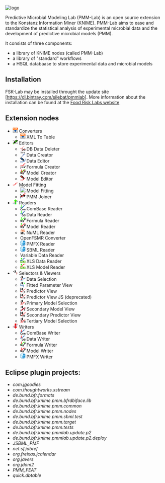 ![logo](https://foodrisklabs.bfr.bund.de/wp-content/uploads/2015/02/PMM-Lab-Logo_3001.png "FSK-Lab")

Predictive Microbial Modeling Lab (PMM-Lab) is an open source extension to the Konstanz Information Miner (KNIME). PMM-Lab aims to ease and standardize the statistical analysis of experimental microbial data and the development of predictive microbial models (PMM).

It consists of three components:
- a library of KNIME nodes (called PMM-Lab)
- a library of "standard" workflows
- a HSQL databaase to store experimental data and microbial models

## Installation
FSK-Lab may be installed throught the update site [https://dl.bintray.com/silebat/pmmlab]. More information about the installation can be found at the [Food Risk Labs website](https://foodrisklabs.bfr.bund.de/index.php/pmm-lab-installation/)

## Extension nodes
- ![](de.bund.bfr.knime.pmm.bfrdbiface.lib/icons/XMLToTable.png) Converters
    + ![](de.bund.bfr.knime.pmm.bfrdbiface.lib/icons/XMLToTable.png) XML To Table
- ![](de.bund.bfr.knime.pmm.bfrdbiface.lib/icons/Editors.png) Editors
    + ![](de.bund.bfr.knime.pmm.nodes/src/de/bund/bfr/knime/pmm/dbdelete/FittedModelDeleter.png) DB Data Deleter
    + ![](de.bund.bfr.knime.pmm.nodes/src/de/bund/bfr/knime/pmm/timeseriescreator/MicrobialDataCreator.png) Data Creator
    + ![](de.bund.bfr.knime.pmm.nodes/src/de/bund/bfr/knime/pmm/microbialdataedit/MicrobialDataEditor.png) Data Editor
    + ![](de.bund.bfr.knime.pmm.nodes/src/de/bund/bfr/knime/pmm/manualmodelconf/FormulaCreator.png) Formula Creator
    + ![](de.bund.bfr.knime.pmm.nodes/src/de/bund/bfr/knime/pmm/manualmodelconf/ModelCreator.png) Model Creator
    + ![](de.bund.bfr.knime.pmm.nodes/src/de/bund/bfr/knime/pmm/manualmodelconf/ModelEditor.png) Model Editor
- ![](de.bund.bfr.knime.pmm.bfrdbiface.lib/icons/Model.png) Model Fitting
    + ![](de.bund.bfr.knime.pmm.modelestimation/src/de/bund/bfr/knime/pmm/nodes/ModelFitting.png) Model Fitting
    + ![](de.bund.bfr.knime.pmm.nodes/src/de/bund/bfr/knime/pmm/modelanddatajoiner/PMMJoiner.png) PMM Joiner
- ![](de.bund.bfr.knime.pmm.bfrdbiface.lib/icons/Reader.png) Readers
    + ![](de.bund.bfr.knime.pmm.nodes/src/de/bund/bfr/knime/pmm/combaseio/ComBaseReader.png) ComBase Reader
    + ![](de.bund.bfr.knime.pmm.nodes/src/de/bund/bfr/knime/pmm/timeseriesreader/MicrobialDataReader.png) Data Reader
    + ![](de.bund.bfr.knime.pmm.nodes/src/de/bund/bfr/knime/pmm/modelcatalogreader/ModelFormulaReader.png) Formula Reader
    + ![](de.bund.bfr.knime.pmm.nodes/src/de/bund/bfr/knime/pmm/estimatedmodelreader/FittedModelReader.png) Model Reader
    + ![](de.bund.bfr.knime.pmm.nodes/src/de/bund/bfr/knime/pmm/numl/NuMLReader.png) NuML Reader
    + OpenFSMR Converter
    + ![](de.bund.bfr.knime.pmm.nodes/src/de/bund/bfr/knime/pmm/pmfreader/fsk/SBMLReader.png) PMFX Reader
    + ![](de.bund.bfr.knime.pmm.nodes/src/de/bund/bfr/knime/pmm/sbmlreader/SBMLReader.png) SBML Reader
    + Variable Data Reader
    + ![](de.bund.bfr.knime.pmm.nodes/src/de/bund/bfr/knime/pmm/xlstimeseriesreader/XLSMicrobialDataReader.png) XLS Data Reader
    + ![](de.bund.bfr.knime.pmm.nodes/src/de/bund/bfr/knime/pmm/xlsmodelreader/XLSPrimaryModelReader.png) XLS Model Reader
- ![](de.bund.bfr.knime.pmm.bfrdbiface.lib/icons/SelectionAndViews.png) Selectors & Viewers
    + ![](de.bund.bfr.knime.pmm.nodes/src/de/bund/bfr/knime/pmm/dataviewandselect/MicrobialDataSelection.png?raw=true) Data Selection
    + ![](de.bund.bfr.knime.pmm.nodes/src/de/bund/bfr/knime/pmm/fittedparameterview/FittedParameterView.png?raw=true) Fitted Parameter View
    + ![](de.bund.bfr.knime.pmm.nodes/src/de/bund/bfr/knime/pmm/predictorview/PredictorView.png?raw=true) Predictor View
    + ![](de.bund.bfr.knime.pmm.nodes/src/de/bund/bfr/knime/pmm/js/modelplotter/modern/PredictorView.png?raw=true) Predictor View JS (deprecated)
    + ![](de.bund.bfr.knime.pmm.nodes/src/de/bund/bfr/knime/pmm/primarymodelviewandselect/ModelSelectionPrimary.png?raw=true) Primary Model Selection
    + ![](de.bund.bfr.knime.pmm.nodes/src/de/bund/bfr/knime/pmm/secondarymodelanddataview/ModelViewSecondary.png?raw=true) Secondary Model View
    + ![](de.bund.bfr.knime.pmm.nodes/src/de/bund/bfr/knime/pmm/secondarypredictorview/SecondaryPredictorView.png?raw=true) Secondary Predictor View
    + ![](de.bund.bfr.knime.pmm.nodes/src/de/bund/bfr/knime/pmm/modelselectiontertiary/ModelSelectionTertiary.png?raw=true) Tertiary Model Selection
- ![](de.bund.bfr.knime.pmm.bfrdbiface.lib/icons/Writer.png) Writers
    + ![](de.bund.bfr.knime.pmm.nodes/src/de/bund/bfr/knime/pmm/combaseio/ComBaseWriter.png?raw=true) ComBase Writer
    + ![](de.bund.bfr.knime.pmm.nodes/src/de/bund/bfr/knime/pmm/timeserieswriter/MicrobialDataWriter.png?raw=true) Data Writer
    + ![](de.bund.bfr.knime.pmm.nodes/src/de/bund/bfr/knime/pmm/modelcatalogwriter/ModelFormulaWriter.png?raw=true) Formula Writer
    + ![](de.bund.bfr.knime.pmm.nodes/src/de/bund/bfr/knime/pmm/estimatedmodelwriter/FittedModelWriter.png?raw=true) Model Writer
    + ![](de.bund.bfr.knime.pmm.nodes/src/de/bund/bfr/knime/pmm/pmfwriter/fsk/SBMLWriter.png?raw=true) PMFX Writer

## Eclipse plugin projects:
- *com.jgoodies*
- *com.thoughtworks.xstream*
- *de.bund.bfr.formats*
- *de.bund.bfr.knime.pmm.bfrdbiface.lib*
- *de.bund.bfr.knime.pmm.common*
- *de.bund.bfr.knime.pmm.nodes*
- *de.bund.bfr.knime.pmm.sbml.test*
- *de.bund.bfr.knime.pmm.target*
- *de.bund.bfr.knime.pmm.tests*
- *de.bund.bfr.knime.pmmlab.update.p2*
- *de.bund.bfr.knime.pmmlab.update.p2.deploy*
- *JSBML_PMF*
- *net.sf.jabref*
- *org.freixas.jcalendar*
- *org.javers*
- *org.jdom2*
- *PMM_FEAT*
- *quick.dbtable*

